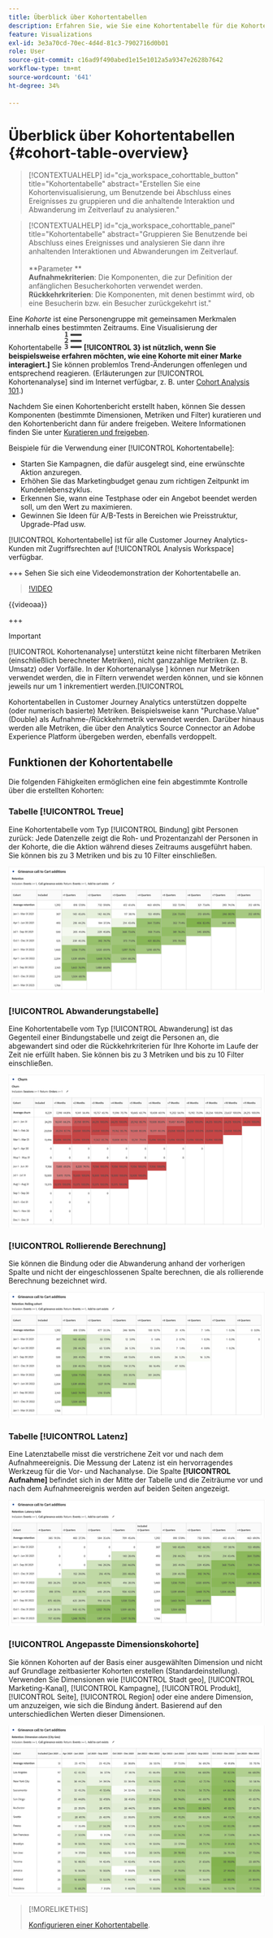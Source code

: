 ```yaml
---
title: Überblick über Kohortentabellen
description: Erfahren Sie, wie Sie eine Kohortentabelle für die Kohortenanalyse in Analysis Workspace verwenden.
feature: Visualizations
exl-id: 3e3a70cd-70ec-4d4d-81c3-7902716d0b01
role: User
source-git-commit: c16ad9f490abed1e15e1012a5a9347e2628b7642
workflow-type: tm+mt
source-wordcount: '641'
ht-degree: 34%

---
```


# Überblick über Kohortentabellen {#cohort-table-overview}

<!-- markdownlint-disable MD034 -->

>[!CONTEXTUALHELP]
>id="cja_workspace_cohorttable_button"
>title="Kohortentabelle"
>abstract="Erstellen Sie eine Kohortenvisualisierung, um Benutzende bei Abschluss eines Ereignisses zu gruppieren und die anhaltende Interaktion und Abwanderung im Zeitverlauf zu analysieren."

<!-- markdownlint-enable MD034 -->

<!-- markdownlint-disable MD034 -->

>[!CONTEXTUALHELP]
>id="cja_workspace_cohorttable_panel"
>title="Kohortentabelle"
>abstract="Gruppieren Sie Benutzende bei Abschluss eines Ereignisses und analysieren Sie dann ihre anhaltenden Interaktionen und Abwanderungen im Zeitverlauf.<br/><br/>**Parameter **<br/>**Aufnahmekriterien**: Die Komponenten, die zur Definition der anfänglichen Besucherkohorten verwendet werden.<br/>**Rückkehrkriterien**: Die Komponenten, mit denen bestimmt wird, ob eine Besucherin bzw. ein Besucher zurückgekehrt ist."

<!-- markdownlint-enable MD034 -->


Eine *Kohorte* ist eine Personengruppe mit gemeinsamen Merkmalen innerhalb eines bestimmten Zeitraums. Eine Visualisierung der Kohortentabelle ![TextNummered](/help/assets/icons/TextNumbered.svg) **[!UICONTROL 3} ist nützlich, wenn Sie beispielsweise erfahren möchten, wie eine Kohorte mit einer Marke interagiert.]** Sie können problemlos Trend-Änderungen offenlegen und entsprechend reagieren. (Erläuterungen zur [!UICONTROL Kohortenanalyse] sind im Internet verfügbar, z. B. unter [Cohort Analysis 101](https://de.wikipedia.org/wiki/Cohort_analysis).)

Nachdem Sie einen Kohortenbericht erstellt haben, können Sie dessen Komponenten (bestimmte Dimensionen, Metriken und Filter) kuratieren und den Kohortenbericht dann für andere freigeben. Weitere Informationen finden Sie unter [Kuratieren und freigeben](/help/analysis-workspace/curate-share/curate.md).

Beispiele für die Verwendung einer [!UICONTROL Kohortentabelle]:

* Starten Sie Kampagnen, die dafür ausgelegt sind, eine erwünschte Aktion anzuregen.
* Erhöhen Sie das Marketingbudget genau zum richtigen Zeitpunkt im Kundenlebenszyklus.
* Erkennen Sie, wann eine Testphase oder ein Angebot beendet werden soll, um den Wert zu maximieren.
* Gewinnen Sie Ideen für A/B-Tests in Bereichen wie Preisstruktur, Upgrade-Pfad usw.

[!UICONTROL Kohortentabelle] ist für alle Customer Journey Analytics-Kunden mit Zugriffsrechten auf [!UICONTROL Analysis Workspace] verfügbar.

+++ Sehen Sie sich eine Videodemonstration der Kohortentabelle an.

>[!VIDEO](https://video.tv.adobe.com/v/23990/?quality=12)

{{videoaa}}

+++

>[!IMPORTANT]
>
>[!UICONTROL Kohortenanalyse] unterstützt keine nicht filterbaren Metriken (einschließlich berechneter Metriken), nicht ganzzahlige Metriken (z. B. Umsatz) oder Vorfälle. In der Kohortenanalyse ] können nur Metriken verwendet werden, die in Filtern verwendet werden können, und sie können jeweils nur um 1 inkrementiert werden.[!UICONTROL 

Kohortentabellen in Customer Journey Analytics unterstützen doppelte (oder numerisch basierte) Metriken. Beispielsweise kann &quot;Purchase.Value&quot;(Double) als Aufnahme-/Rückkehrmetrik verwendet werden. Darüber hinaus werden alle Metriken, die über den Analytics Source Connector an Adobe Experience Platform übergeben werden, ebenfalls verdoppelt.

## Funktionen der Kohortentabelle

Die folgenden Fähigkeiten ermöglichen eine fein abgestimmte Kontrolle über die erstellten Kohorten:

### Tabelle [!UICONTROL Treue]

Eine Kohortentabelle vom Typ [!UICONTROL Bindung] gibt Personen zurück: Jede Datenzelle zeigt die Roh- und Prozentanzahl der Personen in der Kohorte, die die Aktion während dieses Zeitraums ausgeführt haben. Sie können bis zu 3 Metriken und bis zu 10 Filter einschließen.

![Ein Bericht zur Kohorte &quot;Rention&quot;, der die Einheiten und den Prozentsatz der Personen in der Kohorte anzeigt.](assets/retention-report.png)

### [!UICONTROL Abwanderungstabelle]

Eine Kohortentabelle vom Typ [!UICONTROL Abwanderung] ist das Gegenteil einer Bindungstabelle und zeigt die Personen an, die abgewandert sind oder die Rückkehrkriterien für Ihre Kohorte im Laufe der Zeit nie erfüllt haben. Sie können bis zu 3 Metriken und bis zu 10 Filter einschließen.

![Eine Abwanderungstabelle, die Einheiten und Prozentsatz der Personen anzeigt, die die Rückkehrkriterien für eine Kohorte nicht erfüllt haben.](assets/churn-report.png)

### [!UICONTROL Rollierende Berechnung]

Sie können die Bindung oder die Abwanderung anhand der vorherigen Spalte und nicht der eingeschlossenen Spalte berechnen, die als rollierende Berechnung bezeichnet wird.

![Ein Kohortenaufbewahrungsbericht, der Berechnungen basierend auf einer vorherigen Datenspalte anzeigt.](assets/retention-report-rolling.png)

### Tabelle [!UICONTROL Latenz]

Eine Latenztabelle misst die verstrichene Zeit vor und nach dem Aufnahmeereignis. Die Messung der Latenz ist ein hervorragendes Werkzeug für die Vor- und Nachanalyse. Die Spalte **[!UICONTROL Aufnahme]** befindet sich in der Mitte der Tabelle und die Zeiträume vor und nach dem Aufnahmeereignis werden auf beiden Seiten angezeigt.

![Ein Kohortenbericht, der die verstrichene Zeit vor und nach einem Ereignis anzeigt.](assets/retention-report-latency.png)

### [!UICONTROL Angepasste Dimensionskohorte]

Sie können Kohorten auf der Basis einer ausgewählten Dimension und nicht auf Grundlage zeitbasierter Kohorten erstellen (Standardeinstellung). Verwenden Sie Dimensionen wie [!UICONTROL Stadt geo], [!UICONTROL Marketing-Kanal], [!UICONTROL Kampagne], [!UICONTROL Produkt], [!UICONTROL Seite], [!UICONTROL Region] oder eine andere Dimension, um anzuzeigen, wie sich die Bindung ändert. Basierend auf den unterschiedlichen Werten dieser Dimensionen.

![Ein Kohortenbericht, der einen benutzerspezifischen Bericht mit ausgewählten Dimensionen anzeigt, nicht die standardmäßige zeitbasierte Kohorte.](assets/retention-dimensions.png)

>[!MORELIKETHIS]
>
>[Konfigurieren einer Kohortentabelle](/help/analysis-workspace/visualizations/cohort-table/t-cohort.md).
>

